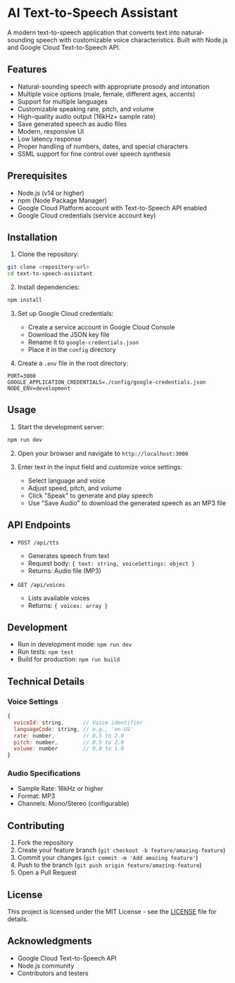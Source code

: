 # AI Text-to-Speech Assistant

A modern text-to-speech application that converts text into natural-sounding speech with customizable voice characteristics. Built with Node.js and Google Cloud Text-to-Speech API.

## Features

- Natural-sounding speech with appropriate prosody and intonation
- Multiple voice options (male, female, different ages, accents)
- Support for multiple languages
- Customizable speaking rate, pitch, and volume
- High-quality audio output (16kHz+ sample rate)
- Save generated speech as audio files
- Modern, responsive UI
- Low latency response
- Proper handling of numbers, dates, and special characters
- SSML support for fine control over speech synthesis

## Prerequisites

- Node.js (v14 or higher)
- npm (Node Package Manager)
- Google Cloud Platform account with Text-to-Speech API enabled
- Google Cloud credentials (service account key)

## Installation

1. Clone the repository:
```bash
git clone <repository-url>
cd text-to-speech-assistant
```

2. Install dependencies:
```bash
npm install
```

3. Set up Google Cloud credentials:
   - Create a service account in Google Cloud Console
   - Download the JSON key file
   - Rename it to `google-credentials.json`
   - Place it in the `config` directory

4. Create a `.env` file in the root directory:
```env
PORT=3000
GOOGLE_APPLICATION_CREDENTIALS=./config/google-credentials.json
NODE_ENV=development
```

## Usage

1. Start the development server:
```bash
npm run dev
```

2. Open your browser and navigate to `http://localhost:3000`

3. Enter text in the input field and customize voice settings:
   - Select language and voice
   - Adjust speed, pitch, and volume
   - Click "Speak" to generate and play speech
   - Use "Save Audio" to download the generated speech as an MP3 file

## API Endpoints

- `POST /api/tts`
  - Generates speech from text
  - Request body: `{ text: string, voiceSettings: object }`
  - Returns: Audio file (MP3)

- `GET /api/voices`
  - Lists available voices
  - Returns: `{ voices: array }`

## Development

- Run in development mode: `npm run dev`
- Run tests: `npm test`
- Build for production: `npm run build`

## Technical Details

### Voice Settings

```javascript
{
  voiceId: string,      // Voice identifier
  languageCode: string, // e.g., 'en-US'
  rate: number,         // 0.5 to 2.0
  pitch: number,        // 0.5 to 2.0
  volume: number        // 0.0 to 1.0
}
```

### Audio Specifications

- Sample Rate: 16kHz or higher
- Format: MP3
- Channels: Mono/Stereo (configurable)

## Contributing

1. Fork the repository
2. Create your feature branch (`git checkout -b feature/amazing-feature`)
3. Commit your changes (`git commit -m 'Add amazing feature'`)
4. Push to the branch (`git push origin feature/amazing-feature`)
5. Open a Pull Request

## License

This project is licensed under the MIT License - see the [LICENSE](LICENSE) file for details.

## Acknowledgments

- Google Cloud Text-to-Speech API
- Node.js community
- Contributors and testers 